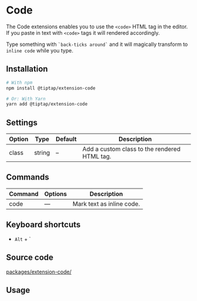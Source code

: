 # Code
The Code extensions enables you to use the `<code>` HTML tag in the editor. If you paste in text with `<code>` tags it will rendered accordingly.

Type something with <code>\`back-ticks around\`</code> and it will magically transform to `inline code` while you type.

## Installation
```bash
# With npm
npm install @tiptap/extension-code

# Or: With Yarn
yarn add @tiptap/extension-code
```

## Settings
| Option | Type   | Default | Description                                  |
| ------ | ------ | ------- | -------------------------------------------- |
| class  | string | –       | Add a custom class to the rendered HTML tag. |

## Commands
| Command | Options | Description               |
| ------- | ------- | ------------------------- |
| code    | —       | Mark text as inline code. |

## Keyboard shortcuts
* `Alt` + `

## Source code
[packages/extension-code/](https://github.com/ueberdosis/tiptap-next/blob/main/packages/extension-code/)

## Usage
<demo name="Extensions/Code" highlight="3-5,17,36" />